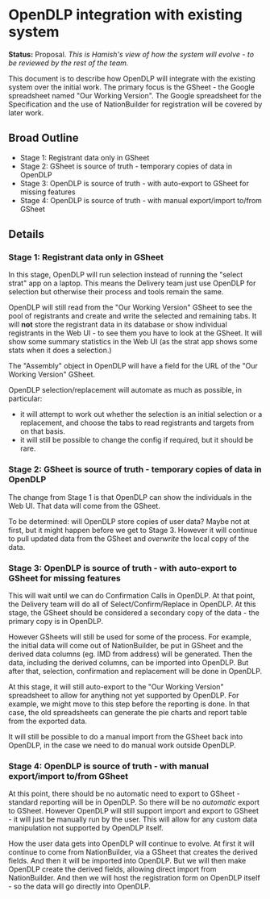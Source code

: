 # OpenDLP integration with existing system

**Status:** Proposal.
_This is Hamish's view of how the system will evolve - to be reviewed by the rest of the team._

This document is to describe how OpenDLP will integrate with the existing system over the initial work. The primary focus is the GSheet - the Google spreadsheet named "Our Working Version". The Google spreadsheet for the Specification and the use of NationBuilder for registration will be covered by later work.

## Broad Outline

- Stage 1: Registrant data only in GSheet
- Stage 2: GSheet is source of truth - temporary copies of data in OpenDLP
- Stage 3: OpenDLP is source of truth - with auto-export to GSheet for missing features
- Stage 4: OpenDLP is source of truth - with manual export/import to/from GSheet

## Details

### Stage 1: Registrant data only in GSheet

In this stage, OpenDLP will run selection instead of running the "select strat" app on a laptop. This means the Delivery team just use OpenDLP for selection but otherwise their process and tools remain the same.

OpenDLP will still read from the "Our Working Version" GSheet to see the pool of registrants and create and write the selected and remaining tabs. It will **not** store the registrant data in its database or show individual registrants in the Web UI - to see them you have to look at the GSheet. It will show some summary statistics in the Web UI (as the strat app shows some stats when it does a selection.)

The "Assembly" object in OpenDLP will have a field for the URL of the "Our Working Version" GSheet.

OpenDLP selection/replacement will automate as much as possible, in particular:

- it will attempt to work out whether the selection is an initial selection or a replacement, and choose the tabs to read registrants and targets from on that basis.
- it will still be possible to change the config if required, but it should be rare.

### Stage 2: GSheet is source of truth - temporary copies of data in OpenDLP

The change from Stage 1 is that OpenDLP can show the individuals in the Web UI. That data will come from the GSheet.

To be determined: will OpenDLP store copies of user data? Maybe not at first, but it might happen before we get to Stage 3. However it will continue to pull updated data from the GSheet and _overwrite_ the local copy of the data.

### Stage 3: OpenDLP is source of truth - with auto-export to GSheet for missing features

This will wait until we can do Confirmation Calls in OpenDLP. At that point, the Delivery team will do all of Select/Confirm/Replace in OpenDLP. At this stage, the GSheet should be considered a secondary copy of the data - the primary copy is in OpenDLP.

However GSheets will still be used for some of the process. For example, the initial data will come out of NationBuilder, be put in GSheet and the derived data columns (eg. IMD from address) will be generated. Then the data, including the derived columns, can be imported into OpenDLP. But after that, selection, confirmation and replacement will be done in OpenDLP.

At this stage, it will still auto-export to the "Our Working Version" spreadsheet to allow for anything not yet supported by OpenDLP. For example, we might move to this step before the reporting is done. In that case, the old spreadsheets can generate the pie charts and report table from the exported data.

It will still be possible to do a manual import from the GSheet back into OpenDLP, in the case we need to do manual work outside OpenDLP.

### Stage 4: OpenDLP is source of truth - with manual export/import to/from GSheet

At this point, there should be no automatic need to export to GSheet - standard reporting will be in OpenDLP. So there will be no _automatic_ export to GSheet. However OpenDLP will still support import and export to GSheet - it will just be manually run by the user. This will allow for any custom data manipulation not supported by OpenDLP itself.

How the user data gets into OpenDLP will continue to evolve. At first it will continue to come from NationBuilder, via a GSheet that creates the derived fields. And then it will be imported into OpenDLP. But we will then make OpenDLP create the derived fields, allowing direct import from NationBuilder. And then we will host the registration form on OpenDLP itself - so the data will go directly into OpenDLP.
